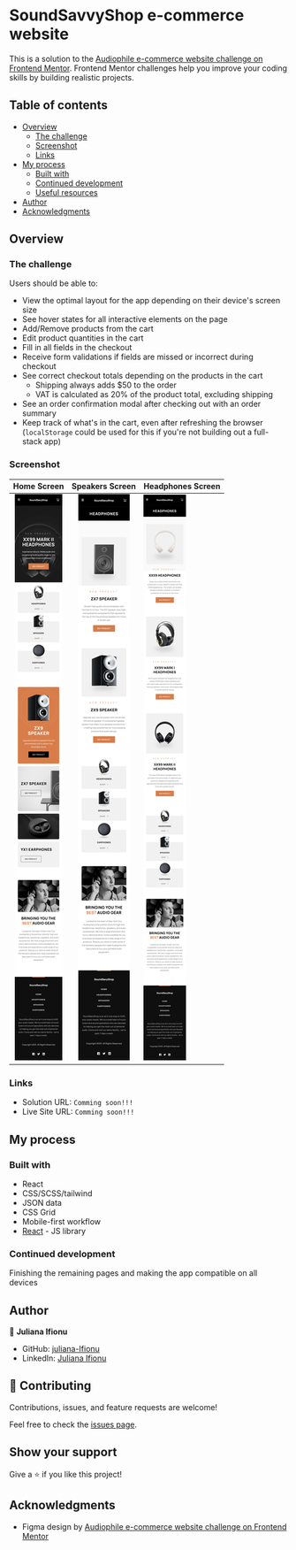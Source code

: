 # SoundSavvyShop e-commerce website

This is a solution to the [Audiophile e-commerce website challenge on Frontend Mentor](https://www.frontendmentor.io/challenges/audiophile-ecommerce-website-C8cuSd_wx). Frontend Mentor challenges help you improve your coding skills by building realistic projects. 

## Table of contents

- [Overview](#overview)
  - [The challenge](#the-challenge)
  - [Screenshot](#screenshot)
  - [Links](#links)
- [My process](#my-process)
  - [Built with](#built-with)
  - [Continued development](#continued-development)
  - [Useful resources](#useful-resources)
- [Author](#author)
- [Acknowledgments](#acknowledgments)

## Overview

### The challenge

Users should be able to:

- View the optimal layout for the app depending on their device's screen size
- See hover states for all interactive elements on the page
- Add/Remove products from the cart
- Edit product quantities in the cart
- Fill in all fields in the checkout
- Receive form validations if fields are missed or incorrect during checkout
- See correct checkout totals depending on the products in the cart
  - Shipping always adds $50 to the order
  - VAT is calculated as 20% of the product total, excluding shipping
- See an order confirmation modal after checking out with an order summary
- Keep track of what's in the cart, even after refreshing the browser (`localStorage` could be used for this if you're not building out a full-stack app)

### Screenshot

|            Home Screen             |              Speakers Screen               | Headphones Screen                     
| :----------------------------------: | :----------------------------------: | -------------------------------------
| ![](./src/images/home/homepage.png) | ![](./src/images/home/speakerspage.png) | ![](./src/images/home/headphonespage.png)

### Links

- Solution URL: `Comming soon!!!`
- Live Site URL: `Comming soon!!!`

## My process

### Built with

- React
- CSS/SCSS/tailwind
- JSON data
- CSS Grid
- Mobile-first workflow
- [React](https://reactjs.org/) - JS library

### Continued development

Finishing the remaining pages and making the app compatible on all devices

## Author

👤 **Juliana Ifionu**

- GitHub: [juliana-Ifionu](https://github.com/julie-ify)
- LinkedIn: [Juliana Ifionu](https://www.linkedin.com/in/e-ifionu/)
## 🤝 Contributing

Contributions, issues, and feature requests are welcome!

Feel free to check the [issues page](https://github.com/julie-ify/sound-savvy-shop/issues).

## Show your support

Give a ⭐️ if you like this project!

## Acknowledgments

- Figma design by [Audiophile e-commerce website challenge on Frontend Mentor](https://www.frontendmentor.io/challenges/audiophile-ecommerce-website-C8cuSd_wx)
